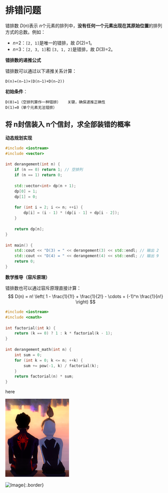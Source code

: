 # 排错问题

错排数 *D*(*n*)表示 *n*个元素的排列中，**没有任何一个元素出现在其原始位置**的排列方式的总数。例如：

- *n*=2：`[2, 1]`是唯一的错排，故 *D*(2)=1。
- *n*=3：`[2, 3, 1]`和 `[3, 1, 2]`是错排，故 *D*(3)=2。

**错排数的递推公式**

错排数可以通过以下递推关系计算：

```
D(n)=(n−1)×(D(n−1)+D(n−2))
```

**初始条件**：

```
D(0)=1（空排列算作一种错排）	关键，确保递推正确性
D(1)=0（单个元素无法错排）
```

## 将 n封信装入 n个信封，求全部装错的概率

**动态规划实现**

```c++
#include <iostream>
#include <vector>

int derangement(int n) {
    if (n == 0) return 1; // 空排列
    if (n == 1) return 0;
    
    std::vector<int> dp(n + 1);
    dp[0] = 1;
    dp[1] = 0;
    
    for (int i = 2; i <= n; ++i) {
        dp[i] = (i - 1) * (dp[i - 1] + dp[i - 2]);
    }
    
    return dp[n];
}

int main() {
    std::cout << "D(3) = " << derangement(3) << std::endl; // 输出 2
    std::cout << "D(4) = " << derangement(4) << std::endl; // 输出 9
    return 0;
}
```

**数学推导（容斥原理）**

错排数也可以通过容斥原理直接计算：
$$
D(n) = n! \left( 1 - \frac{1}{1!} + \frac{1}{2!} - \cdots + (-1)^n \frac{1}{n!} \right)
$$

```c++
#include <iostream>
#include <cmath>

int factorial(int k) {
    return (k == 0) ? 1 : k * factorial(k - 1);
}

int derangement_math(int n) {
    int sum = 0;
    for (int k = 0; k <= n; ++k) {
        sum += pow(-1, k) / factorial(k);
    }
    return factorial(n) * sum;
}
```

here

<img src="res/image-20251017150500627.png" alt="image-20251017150500627" style="zoom:33%;" />

![Image]("res/image-20251017150500627.png"){:.border}

